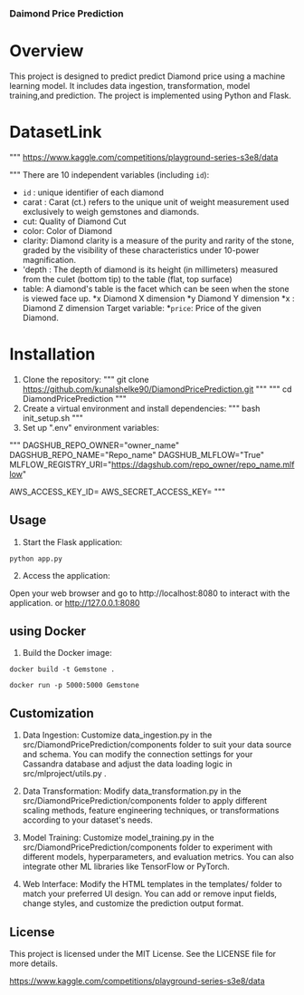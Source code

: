 ### Daimond Price Prediction

# Overview

This project is designed to predict predict Diamond price using a machine learning model. It includes data ingestion, transformation, model training,and prediction. The project is implemented using Python and Flask.


# DatasetLink
"""
https://www.kaggle.com/competitions/playground-series-s3e8/data

"""
There are 10 independent variables (including `id`):
* `id` : unique identifier of each diamond
* carat : Carat (ct.) refers to the unique unit of weight measurement used exclusively to weigh gemstones and diamonds.
* cut: Quality of Diamond Cut
* color: Color of Diamond
* clarity: Diamond clarity is a measure of the purity and rarity of the stone, graded by the visibility of these
characteristics under 10-power magnification.
* 'depth : The depth of diamond is its height (in millimeters) measured from the culet (bottom tip) to the table (flat, top
surface)
* table: A diamond's table is the facet which can be seen when the stone is viewed face up.
*x Diamond X dimension
*y Diamond Y dimension
*x : Diamond Z dimension
Target variable:
*`price`: Price of the given Diamond.

# Installation

1. Clone the repository:
"""
git clone https://github.com/kunalshelke90/DiamondPricePrediction.git
"""
"""
cd DiamondPricePrediction
"""
2. Create a virtual environment and install dependencies:
"""
bash init_setup.sh
"""
3. Set up ".env" environment variables:

"""
DAGSHUB_REPO_OWNER="owner_name"
DAGSHUB_REPO_NAME="Repo_name"
DAGSHUB_MLFLOW="True"
MLFLOW_REGISTRY_URI="https://dagshub.com/repo_owner/repo_name.mlflow"

AWS_ACCESS_KEY_ID=
AWS_SECRET_ACCESS_KEY=
"""
## Usage

1. Start the Flask application:

```
python app.py
```
2. Access the application:

Open your web browser and go to http://localhost:8080 to interact with the application. or http://127.0.0.1:8080

## using Docker

1. Build the Docker image:


```
docker build -t Gemstone .
```


```
docker run -p 5000:5000 Gemstone
```


## Customization

1. Data Ingestion:
Customize data_ingestion.py in the src/DiamondPricePrediction/components folder to suit your data source and schema. You can modify the connection settings for your Cassandra database and adjust the data loading logic in src/mlproject/utils.py .

2. Data Transformation:
Modify data_transformation.py in the src/DiamondPricePrediction/components folder to apply different scaling methods, feature engineering techniques, or transformations according to your dataset's needs.

3. Model Training:
Customize model_training.py in the src/DiamondPricePrediction/components folder to experiment with different models, hyperparameters, and evaluation metrics. You can also integrate other ML libraries like TensorFlow or PyTorch.

4. Web Interface:
Modify the HTML templates in the templates/ folder to match your preferred UI design. You can add or remove input fields, change styles, and customize the prediction output format.


## License

This project is licensed under the MIT License. See the LICENSE file for more details.










https://www.kaggle.com/competitions/playground-series-s3e8/data